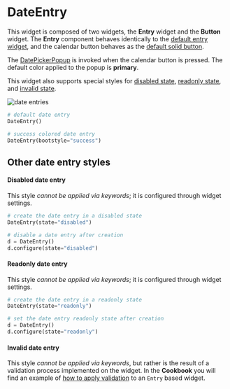 # DateEntry

This widget is composed of two widgets, the **Entry** widget and the **Button** widget. The **Entry** component behaves identically to the [default entry widget](entry.md), and the calendar button behaves as the [default solid button](button.md).

The [DatePickerPopup](datepickerpopup.md) is invoked when the calendar button is pressed. The default color applied to the popup is **primary**.

This widget also supports special styles for [disabled state](#disabled-date-entry), [readonly state](#readonly-date-entry),  and [invalid state](#invalid-date-entry).

![date entries](../assets/widget-styles/date-entries.gif)

```python
# default date entry
DateEntry()

# success colored date entry
DateEntry(bootstyle="success")
```

## Other date entry styles

#### Disabled date entry

This style _cannot be applied via keywords_; it is configured through widget settings.

```python
# create the date entry in a disabled state
DateEntry(state="disabled")

# disable a date entry after creation
d = DateEntry()
d.configure(state="disabled")
```

#### Readonly date entry

This style _cannot be applied via keywords_; it is configured through widget settings.

```python
# create the date entry in a readonly state
DateEntry(state="readonly")

# set the date entry readonly state after creation
d = DateEntry()
d.configure(state="readonly")
```

#### Invalid date entry

This style _cannot be applied via keywords_, but rather is the result of a validation process implemented on the widget. In the **Cookbook** you will find an example of [how to apply validation](../cookbook/validate-user-input.md) to an `Entry` based widget.